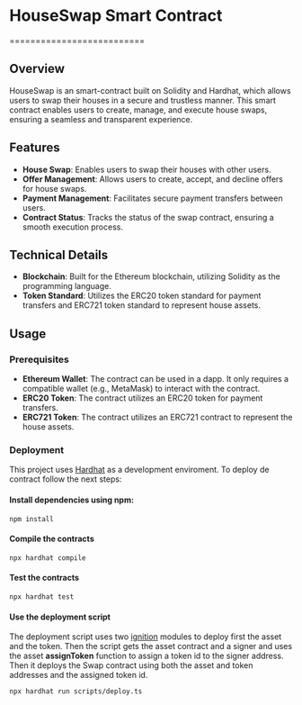 # HouseSwap Smart Contract
==========================

## Overview
HouseSwap is an smart-contract built on Solidity and Hardhat, which allows users to swap their houses in a secure and trustless manner. This smart contract enables users to create, manage, and execute house swaps, ensuring a seamless and transparent experience.

## Features

- **House Swap**: Enables users to swap their houses with other users.
- **Offer Management**: Allows users to create, accept, and decline offers for house swaps.
- **Payment Management**: Facilitates secure payment transfers between users.
- **Contract Status**: Tracks the status of the swap contract, ensuring a smooth execution process.

## Technical Details

- **Blockchain**: Built for the Ethereum blockchain, utilizing Solidity as the programming language.
- **Token Standard**: Utilizes the ERC20 token standard for payment transfers and ERC721 token standard to represent house assets.

## Usage

### Prerequisites

- **Ethereum Wallet**: The contract can be used in a dapp. It only requires a compatible wallet (e.g., MetaMask) to interact with the contract. 
- **ERC20 Token**: The contract utilizes an ERC20 token for payment transfers.
- **ERC721 Token**: The contract utilizes an ERC721 contract to represent the house assets.

### Deployment
This project uses [Hardhat](https://hardhat.org/) as a development enviroment. To deploy de contract follow the next steps:

#### Install dependencies using npm: 

```shell
npm install
```

#### Compile the contracts

```shell
npx hardhat compile
```

#### Test the contracts

```shell
npx hardhat test
```

#### Use the deployment script

The deployment script uses two [ignition](https://hardhat.org/ignition/docs/guides/scripts) modules to deploy first the asset and the token. Then the script gets the asset contract and a signer and uses the asset **assignToken** function to assign a token id to the signer address. Then it deploys the Swap contract using both the asset and token addresses and the assigned token id.

```shell
npx hardhat run scripts/deploy.ts
```





